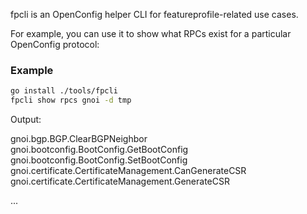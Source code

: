 fpcli is an OpenConfig helper CLI for featureprofile-related use cases.

For example, you can use it to show what RPCs exist for a particular OpenConfig
protocol:

### Example

```bash
go install ./tools/fpcli
fpcli show rpcs gnoi -d tmp
```

Output:

gnoi.bgp.BGP.ClearBGPNeighbor gnoi.bootconfig.BootConfig.GetBootConfig
gnoi.bootconfig.BootConfig.SetBootConfig
gnoi.certificate.CertificateManagement.CanGenerateCSR
gnoi.certificate.CertificateManagement.GenerateCSR

...
